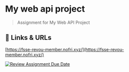 # My web api project

> Assignment for My Web API Project

## :link: Links & URLs

[https://fsse-revou-member.nofri.xyz/](https://fsse-revou-member.nofri.xyz/)

[![Review Assignment Due Date](https://classroom.github.com/assets/deadline-readme-button-8d59dc4de5201274e310e4c54b9627a8934c3b88527886e3b421487c677d23eb.svg)](https://classroom.github.com/a/fjOilbth)
